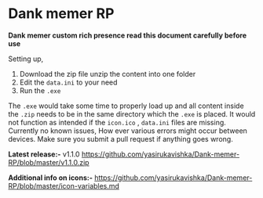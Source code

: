 # Dank memer RP
**Dank memer custom rich presence read this document carefully before use** 

Setting up,
1. Download the zip file unzip the content into one folder 
2. Edit the `data.ini` to your need
3. Run the `.exe`

The `.exe` would take some time to properly load up and all content inside the `.zip` needs to be in the same directory which the `.exe` is placed.  It would not function as intended if the `icon.ico` , `data.ini` files are missing.  Currently no known issues, How ever various errors might occur between devices. Make sure you submit a pull request if anything goes wrong.

  **Latest release:-** v1.1.0 https://github.com/yasirukavishka/Dank-memer-RP/blob/master/v1.1.0.zip
 
  **Additional info on icons:-** https://github.com/yasirukavishka/Dank-memer-RP/blob/master/icon-variables.md
